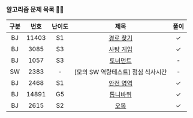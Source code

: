 ### 알고리즘 문제 목록 👾👾
| 구분 | 번호 | 난이도 |   제목   | 풀이 |
|:---:|:---:|:---:|:-----------------:|:---:|
| BJ | 11403 | S1  |    [경로 찾기](https://www.acmicpc.net/problem/11403)    |  ✓  |
| BJ | 3085 | S3  |    [사탕 게임](https://www.acmicpc.net/problem/3085)    |  ✓  |
| BJ | 1057 | S3  |    [토너먼트](https://www.acmicpc.net/problem/1057)    |  -  |
| SW | 2383 | - |    [모의 SW 역량테스트] 점심 식사시간    |  -  |
| BJ | 2468 | S1  |    [안전 영역](https://www.acmicpc.net/problem/2468)    |  ✓  |
| BJ | 14891 | G5  |    [톱니바퀴](https://www.acmicpc.net/problem/14891)    |  ✓  |
| BJ | 2615 | S2  |    [오목](https://www.acmicpc.net/problem/2615)    |  ✓  |
